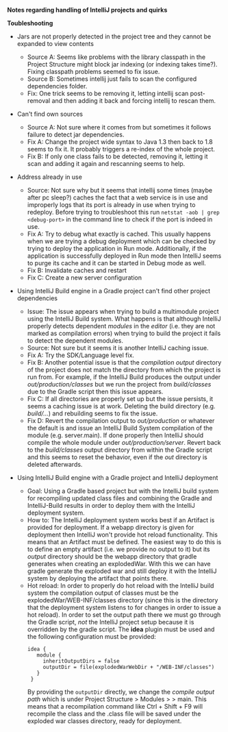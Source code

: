 **Notes regarding handling of IntelliJ projects and quirks**

**Toubleshooting**

* Jars are not properly detected in the project tree and they cannot be expanded to view contents

    - Source A: Seems like problems with the library classpath in the Project Structure might block jar indexing (or indexing takes time?). Fixing classpath problems seemed to fix issue.
    - Source B: Sometimes intellij just fails to scan the configured dependencies folder.
    - Fix: One trick seems to be removing it, letting intellij scan post-removal and then adding it back and forcing intellij to rescan them.

* Can't find own sources

    - Source A: Not sure where it comes from but sometimes it follows failure to detect jar dependencies.
    - Fix A: Change the project wide syntax to Java 1.3 then back to 1.8 seems to fix it. It probably triggers a re-index of the whole project.
    - Fix B: If only one class fails to be detected, removing it, letting it scan and adding it again and rescanning seems to help.

* Address already in use

    - Source: Not sure why but it seems that intellij some times (maybe after pc sleep?) caches the fact that a web service is in use and improperly logs that its port is already in use when trying to redeploy. Before trying to troubleshoot this run `netstat -aob | grep <debug-port>` in the command line to check if the port is indeed in use.
    - Fix A: Try to debug what exactly is cached. This usually happens when we are trying a debug deployment which can be checked by trying to deploy the application in Run mode. Additionally, if the application is successfully deployed in Run mode then IntelliJ seems to purge its cache and it can be started in Debug mode as well.
    - Fix B: Invalidate caches and restart
    - Fix C: Create a new server configuration

* Using IntelliJ Build engine in a Gradle project can't find other project dependencies

    - Issue: The issue appears when trying to build a multimodule project using the IntelliJ Build system. What happens is that although IntelliJ properly detects dependent *modules* in the *editor* (i.e. they are not marked as compilation errors) when trying to build the project it fails to detect the dependent modules.
    - Source: Not sure but it seems it is another IntelliJ caching issue.
    - Fix A: Try the SDK/Language level fix.
    - Fix B: Another potential issue is that the *compilation output* directory of the project does not match the directory from which the project is run from. For example, if the IntelliJ Build produces the output under *out/production/classes* but we run the project from *build/classes* due to the Gradle script then this issue appears.
    - Fix C: If all directories are properly set up but the issue persists, it seems a caching issue is at work. Deleting the build directory (e.g. *build/...*) and rebuilding seems to fix the issue.
    - Fix D: Revert the compilation output to *out/production* or whatever the default is and issue an IntelliJ Build System compilation of the module (e.g. server.main). If done properly then IntelliJ should compile the whole module under *out/production/server*. Revert back to the *build/classes* output directory from within the Gradle script and this seems to reset the behavior, even if the *out* directory is deleted afterwards.

* Using IntelliJ Build engine with a Gradle project and IntelliJ deployment

    - Goal: Using a Gradle based project but with the IntelliJ build system for recompiling updated class files and combining the Gradle and IntelliJ-Build results in order to deploy them with the IntelliJ deployment system.
    - How to: The IntelliJ deployment system works best if an Artifact is provided for deployment. If a webapp directory is given for deployment then IntelliJ won't provide hot reload functionality. This means that an Artifact must be defined. The easiest way to do this is to define an empty artifact (i.e. we provide no output to it) but its *output* directory should be the webapp directory that gradle generates when creating an explodedWar. With this we can have gradle generate the exploded war and still deploy it with the IntelliJ system by deploying the artifact that points there.
    - Hot reload: In order to properly do hot reload with the IntelliJ build system the compilation output of classes must be the explodedWar/WEB-INF/classes directory (since this is the directory that the deployment system listens to for changes in order to issue a hot reload). In order to set the output path there we must go through the Gradle script, *not* the IntelliJ project setup because it is overridden by the gradle script. The **idea** plugin must be used and the following configuration must be provided:
      ```
      idea {
         module {
           inheritOutputDirs = false
           outputDir = file(explodedWarWebDir + "/WEB-INF/classes")
         }
       }
       ```
        By providing the `outputDir` directly, we change the *compile output path* which is under Project Structure > Modules > <module-name> > main. This means that a recompilation command like Ctrl + Shift + F9 will recompile the class and the .class file will be saved under the exploded war classes directory, ready for deployment.
